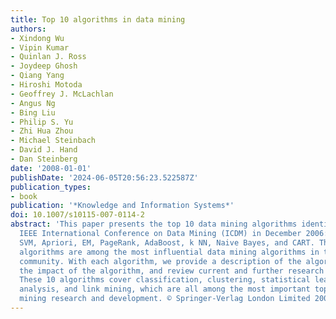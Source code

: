 ```yaml
---
title: Top 10 algorithms in data mining
authors:
- Xindong Wu
- Vipin Kumar
- Quinlan J. Ross
- Joydeep Ghosh
- Qiang Yang
- Hiroshi Motoda
- Geoffrey J. McLachlan
- Angus Ng
- Bing Liu
- Philip S. Yu
- Zhi Hua Zhou
- Michael Steinbach
- David J. Hand
- Dan Steinberg
date: '2008-01-01'
publishDate: '2024-06-05T20:56:23.522587Z'
publication_types:
- book
publication: '*Knowledge and Information Systems*'
doi: 10.1007/s10115-007-0114-2
abstract: 'This paper presents the top 10 data mining algorithms identified by the
  IEEE International Conference on Data Mining (ICDM) in December 2006: C4.5, k-Means,
  SVM, Apriori, EM, PageRank, AdaBoost, k NN, Naive Bayes, and CART. These top 10
  algorithms are among the most influential data mining algorithms in the research
  community. With each algorithm, we provide a description of the algorithm, discuss
  the impact of the algorithm, and review current and further research on the algorithm.
  These 10 algorithms cover classification, clustering, statistical learning, association
  analysis, and link mining, which are all among the most important topics in data
  mining research and development. © Springer-Verlag London Limited 2007.'
---
```

